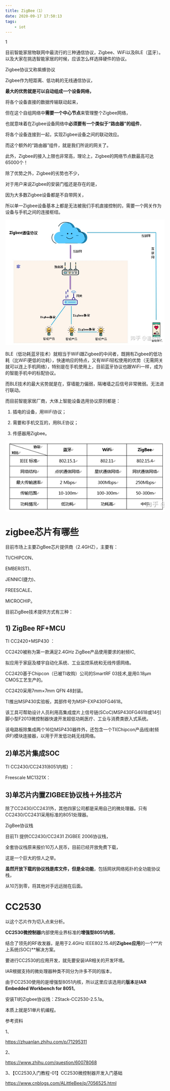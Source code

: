 ```yaml
---
title: ZigBee（1）
date: 2020-09-17 17:50:13
tags:
	- iot
---
```


1

目前智能家居物联网中最流行的三种通信协议，Zigbee、WiFi以及BLE（蓝牙）。以及大家在挑选智能家居的时候，应该怎么样选择硬件的协议。

Zigbee协议又称紫蜂协议

Zigbee作为短距离、低功耗的无线通信协议，

**最大的优势就是可以自动组成一个设备网络，**

将各个设备直接的数据传输联动起来，

但在这个自组网络中**需要一个中心节点**来管理整个Zigbee网络，

也就意味着在Zigbee设备网络中**必须要有一个类似于“路由器”的组件**，

将各个设备连接到一起，实现Zigbee设备之间的联动效应。



而这个额外的“路由器”组件，就是我们所说的网关了。

此外，Zigbee的接入上限也非常高，理论上，Zigbee的网络节点数最高可达65000个！



除了优势之外，Zigbee的劣势也不少，

对于用户来说Zigbee的安装门槛还是存在的是，

因为大多数Zigbee设备都是不自带网关，

所以单一Zigbee设备基本上都是无法被我们手机直接控制的，需要一个网关作为设备与手机之间的连接枢纽。

![img](../images/random_name/v2-c88b5837420b999c93406ef50181b06f_720w.jpg)

BLE（低功耗蓝牙技术）就相当于WiFi跟Zigbee的中间者，既拥有Zigbee的低功耗（比WiFi更低的功耗），快速响应的特点，又有WiFi轻松使用的优势（无需网关就可以连上手机网络），特别是在手机使用上，目前蓝牙协议也跟WiFi一样，成为的智能手机中的标配协议。



而BLE技术的最大劣势就是在，穿墙能力偏弱，隔堵墙之后信号非常微弱。无法进行联动。



而目前智能家居厂商，大体上智能设备选用协议原则都是：

1) 插电的设备，用WiFi协议；

2) 需要和手机交互的，用BLE协议；

3) 传感器用Zigbee。



![image-20201020155449490](../images/random_name/image-20201020155449490.png)



# zigbee芯片有哪些

目前市场上主要ZigBee芯片提供商（2.4GHZ），主要有：

TI/CHIPCON、

EMBER(ST)、

JENNIC(捷力)、

FREESCALE、

MICROCHIP。

目前ZigBee技术提供方式有三种： 

## 1) ZigBee RF+MCU 

TI CC2420+MSP430 ：

CC2420被称为第一款满足2.4GHz ZigBee产品使用要求的射频IC,

拟应用于家庭及楼宇自动化系统、工业监控系统和无线传感网络。

CC2420基于Chipcon（已被TI收购）公司的SmartRF 03技术,是用0.18μm CMOS工艺生产的。

CC2420采用7mm×7mm QFN 48封装。

TI推出MSP430实验板，其部件号为MSP-EXP430FG4618。

该工具可帮助设计人员利用高集成度片上信号链(SCoC)MSP430FG4618或14引脚小型F2013微控制器快速开发超低功耗医疗、工业与消费类嵌入式系统。

该电路板除集成两个16位MSP430器件外，还包含一个TI(Chipcon产品线)射频(RF)模块连接器，以用于开发低功耗无线网络。

## 2)单芯片集成SOC

TI CC2430/CC2431(8051内核) ：

Freescale MC1321X：

## 3)单芯片内置ZIGBEE协议栈＋外挂芯片



除了CC2430/CC2431外，其他四家公司都是采用自己的微处理器。只有CC2430/CC2431采用标准的8051处理器。



ZigBee协议栈 

目前TI 提供CC2430/CC2431 ZIGBEE 2006协议栈，

全套协议栈原来报价10万人民币，目前已经开放免费下载，

这是一个巨大的惊人之举。

**虽然开放下载的协议栈是库文件，但是全功能**，包括网状网络拓扑的全功能协议栈，

从10万到零，将其他对手远远抛在后面。



# CC2530

以这个芯片作为切入点来分析。

 **CC2530微控制器**内部使用业界标准的**增强型8051内核**，

结合了领先的RF收发器，是用于2.4GHz IEEE802.15.4的**Zigbee应用**的一个**片上系统(SOC)**解决方案。

要进行CC2530的应用开发，就先要安装IAR相关的开发环境。

IAR根据支持的微处理器种类不同分为许多不同的版本，

由于CC2530使用的是增强型8051内核，所以这里应该选用的**版本**是**IAR Embedded Workbench for 8051**。

安装TI的Zigbee协议栈：ZStack-CC2530-2.5.1a。

本质上就是51单片机编程。



参考资料

1、

https://zhuanlan.zhihu.com/p/71295311

2、

https://www.zhihu.com/question/60078068

3、【CC2530入门教程-01】CC2530微控制器开发入门基础

https://www.cnblogs.com/ALittleBee/p/7056525.html